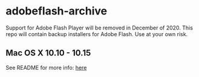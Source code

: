 # adobeflash-archive
Support for Adobe Flash Player will be removed in December of 2020. This repo will contain backup installers for Adobe Flash. Use at your own risk.

## Mac OS X 10.10 - 10.15
See README for more info: [here](https://github.com/7468696e6b/adobeflash-archive/blob/master/macosx10_10-10_15/README.md)
